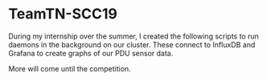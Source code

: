 # TeamTN-SCC19

During my internship over the summer, I created the following scripts to run daemons in the background on our cluster. 
These connect to InfluxDB and Grafana to create graphs of our PDU sensor data. 

More will come until the competition. 
